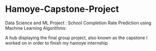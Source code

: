 # Hamoye-Capstone-Project
Data Science and ML Project : School Completion Rate Prediction using Machine Learning Algorithms:

A hub displaying the final group project, also known as the capstone I worked on in order to finish my hamoye internship
